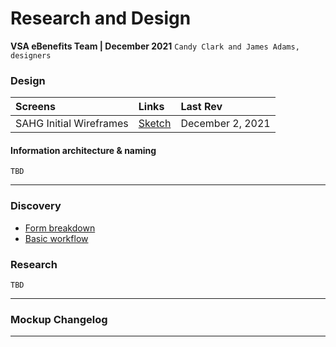 # Research and Design
**VSA eBenefits Team | December 2021**
`Candy Clark and James Adams, designers`

### Design

| Screens | Links | Last Rev | 
| :--- | :--- | :--- |
| SAHG Initial Wireframes | [Sketch](https://www.sketch.com/s/f0ac7ad9-03cf-49c4-b2a8-9fb85a88b31a/a/qeWPW75) | December 2, 2021 | 

#### Information architecture & naming
`TBD`

---

### Discovery
- [Form breakdown](https://www.sketch.com/s/f0ac7ad9-03cf-49c4-b2a8-9fb85a88b31a/a/eKJnozj)
- [Basic workflow](https://www.sketch.com/s/f0ac7ad9-03cf-49c4-b2a8-9fb85a88b31a/a/GmGW8y7)

### Research
`TBD`

---
### Mockup Changelog
---
